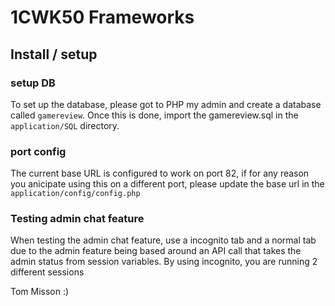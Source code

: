 # 1CWK50 Frameworks

## Install / setup 

### setup DB
To set up the database, please got to PHP my admin and create a database called `gamereview`. Once this is done, import the gamereview.sql in the `application/SQL` directory.

### port config
The current base URL is configured to work on port 82, if for any reason you anicipate using this on a different port, please update the base url in the `application/config/config.php`

### Testing admin chat feature

When testing the admin chat feature, use a incognito tab and a normal tab due to the admin feature being based around an API call that takes the admin status from session variables. By using incognito, you are running 2 different sessions 

Tom Misson :)
